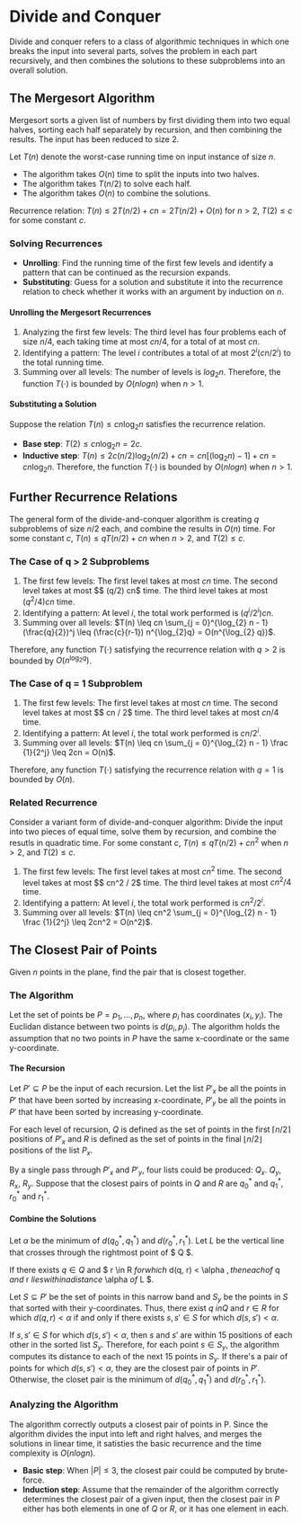 # Divide and Conquer

Divide and conquer refers to a class of algorithmic techniques in which one breaks the input into several parts, solves the problem in each part recursively, and then combines the solutions to these subproblems into an overall solution.

## The Mergesort Algorithm

Mergesort sorts a given list of numbers by first dividing them into two equal halves, sorting each half separately by recursion, and then combining the results. The input has been reduced to size 2.

Let $T(n)$ denote the worst-case running time on input instance of size $n$.

- The algorithm takes $O(n)$ time to split the inputs into two halves.
- The algorithm takes $T(n / 2)$ to solve each half.
- The algorithm takes $O(n)$ to combine the solutions.

Recurrence relation: $T(n) \leq 2T(n / 2) + cn = 2T(n / 2) + O(n)$ for $n > 2$, $T(2) \leq c$ for some constant $c$.

### Solving Recurrences

- **Unrolling**: Find the running time of the first few levels and identify a pattern that can be continued as the recursion expands.
- **Substituting**: Guess for a solution and substitute it into the recurrence relation to check whether it works with an argument by induction on $n$.

#### Unrolling the Mergesort Recurrences

1. Analyzing the first few levels: The third level has four problems each of size $n / 4$, each taking time at most $cn/4$, for a total of at most $cn$.
2. Identifying a pattern: The level $i$ contributes a total of at most $2^i (cn/2^i)$ to the total running time.
3. Summing over all levels: The number of levels is $log_2 n$. Therefore, the function $T(\cdot)$ is bounded by $O(nlogn)$ when $n > 1$.

#### Substituting a Solution

Suppose the relation $T(n) \leq cn \log_2 n$ satisfies the recurrence relation.

- **Base step**: $T(2) \leq cn \log_2 n = 2c$.
- **Inductive step**: $T(n) \leq 2c(n/2) \log_2 (n/2) + cn = cn[(\log_2 n) - 1] + cn = cn \log_2 n$. Therefore, the function $T(\cdot)$ is bounded by $O(nlogn)$ when $n > 1$.

## Further Recurrence Relations

The general form of the divide-and-conquer algorithm is creating $q$ subproblems of size $n/2$ each, and combine the results in $O(n)$ time. For some constant $c$, $T(n) \leq qT(n/2) + cn$ when $n > 2$, and $T(2) \leq c$.

### The Case of q > 2 Subproblems

1. The first few levels: The first level takes at most $cn$ time. The second level takes at most $$ (q/2) cn$ time. The third level takes at most $(q^2/4) cn$ time.
2. Identifying a pattern: At level $i$, the total work performed is $(q^i/2^i) cn$.
3. Summing over all levels: $T(n) \leq cn \sum_{j = 0}^{\log_{2} n - 1} (\frac{q}{2})^j \leq (\frac{c}{r-1}) n^{\log_{2}q} = O(n^{\log_{2} q})$.

Therefore, any function $T(\cdot)$ satisfying the recurrence relation with $q > 2$ is bounded by $O(n^{\log_{2} q})$.

### The Case of q = 1 Subproblem

1. The first few levels: The first level takes at most $cn$ time. The second level takes at most $$ cn / 2$ time. The third level takes at most $cn / 4$ time.
2. Identifying a pattern: At level $i$, the total work performed is $cn / 2^i$.
3. Summing over all levels: $T(n) \leq cn \sum_{j = 0}^{\log_{2} n - 1} \frac {1}{2^j} \leq 2cn = O(n)$.

Therefore, any function $T(\cdot)$ satisfying the recurrence relation with $q = 1$ is bounded by $O(n)$.

### Related Recurrence

Consider a variant form of divide-and-conquer algorithm: Divide the input into two pieces of equal time, solve them by recursion, and combine the resutls in quadratic time. For some constant $c$, $T(n) \leq qT(n/2) + cn^2$ when $n > 2$, and $T(2) \leq c$.

1. The first few levels: The first level takes at most $cn^2$ time. The second level takes at most $$ cn^2 / 2$ time. The third level takes at most $cn^2 / 4$ time.
2. Identifying a pattern: At level $i$, the total work performed is $cn^2 / 2^i$.
3. Summing over all levels: $T(n) \leq cn^2 \sum_{j = 0}^{\log_{2} n - 1} \frac {1}{2^j} \leq 2cn^2 = O(n^2)$.

## The Closest Pair of Points

Given $n$ points in the plane, find the pair that is closest together.

### The Algorithm

Let the set of points be $P = {p_1, \dots, p_n}$, where $p_i$ has coordinates $(x_i, y_i)$. The Euclidan distance between two points is $d(p_i, p_j)$. The algorithm holds the assumption that no two points in $P$ have the same x-coordinate or the same y-coordinate.

#### The Recursion

Let $P' \subseteq P$ be the input of each recursion. Let the list $P'_x$ be all the points in $P'$ that have been sorted by increasing x-coordinate, $P'_y$ be all the points in $P'$ that have been sorted by increasing y-coordinate.

For each level of recursion, $Q$ is defined as the set of points in the first $\lceil n / 2 \rceil$ positions of $P'_x$ and $R$ is defined as the set of points in the final $\lfloor n / 2 \rfloor$ positions of the list $P_x$.

By a single pass through $P'_x$ and $P'_y$, four lists could be produced: $Q_x$. $Q_y$, $R_x$, $R_y$. Suppose that the closest pairs of points in $Q$ and $R$ are $q^*_0$ and $q^*_1$, $r^*_0$ and $r^*_1$.

#### Combine the Solutions

Let $\alpha$ be the minimum of $d(q^*_0, q^*_1)$ and $d(r^*_0, r^*_1)$. Let $L$ be the vertical line that crosses through the rightmost point of $ Q $.

If there exists $q \in Q$ and $ r \in R $for which$ d(q, r) < \alpha $, then each of$ q $and$ r $lies within a distance$ \alpha $of$ L $.

Let $S \subseteq P'$ be the set of points in this narrow band and $S_y$ be the points in $S$ that sorted with their y-coordinates. Thus, there exist $q \ in Q$ and $r \in R$ for which $d(q, r) < \alpha$ if and only if there exists $s, s' \in S$ for which $d(s, s') < \alpha$.

If $s, s' \in S$ for which $d(s, s') < \alpha$, then $s$ and $s'$ are within 15 positions of each other in the sorted list $S_y$. Therefore, for each point $s \in S_y$, the algorithm computes its distance to each of the next 15 points in $S_y$. If there's a pair of points for which $d(s, s') < \alpha$, they are the closest pair of points in $P'$. Otherwise, the closet pair is the minimum of $d(q^*_0, q^*_1)$ and $d(r^*_0, r^*_1)$.

### Analyzing the Algorithm

The algorithm correctly outputs a closest pair of points in P. Since the algorithm divides the input into left and right halves, and merges the solutions in linear time, it satisties the basic recurrence and the time complexity is $O(nlogn)$.

- **Basic step**: When $|P| \leq 3$, the closest pair could be computed by brute-force.
- **Induction step**: Assume that the remainder of the algorithm correctly determines the closest pair of a given input, then the closest pair in $P$ either has both elements in one of $Q$ or $R$, or it has one element in each.
